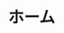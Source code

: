 ---
home: true
icon: home
title: ホーム
footer: '
<a href="https://vuepress.vuejs.org/"><img src="https://img.shields.io/badge/VuePress-2.0.0-brightgreen?style=flat&logo=vue.js" alt=\"VuePress"></a> <a href="https://github.com/vuepress-theme-hope/vuepress-theme-hope"><img src="https://img.shields.io/badge/Theme-Hope-3eaf7c?style=flat" alt="Theme"></a> <a href="https://vercel.com/"><img src="https://img.shields.io/badge/Vercel-gray?style=flat&logo=vercel" alt="Vercel"></a><br>
<b>ウェブサイト製作者: <a href="https://twitter.com/MuFeng086">MuFeng086</a> | 背景イラスト: <a href="https://space.bilibili.com/1203140540">阿巴Abba_</a></b>'
bgImage: https://pic.mufeng086.com/i/2023/09/22/ixv1yn.webp
bgImageStyle:
  background-attachment: fixed
heroFullScreen: true
heroImage: https://pic.mufeng086.com/i/2023/09/22/125oyrg.png
heroText: 木絵社
tagline: 高木さんのファンで構成される同人アニメ制作チーム
actions:
  - text: 概要
    link: ./about/
    icon: book

  - text: ↗️
    link: .
    icon: language

  - text: お問い合わせ
    link: ./about/contact
    icon: sitemap
---